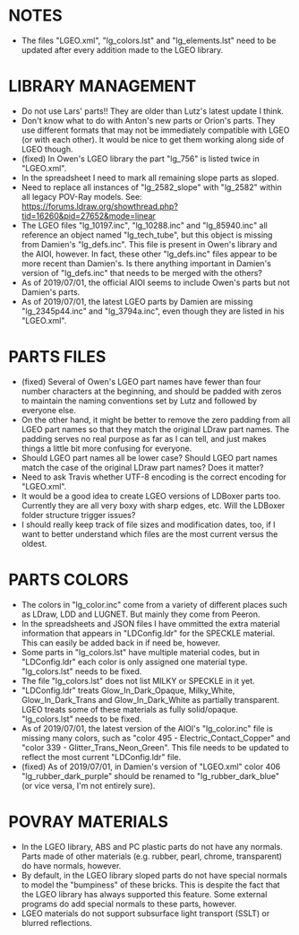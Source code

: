 # NOTES
* The files "LGEO.xml", "lg_colors.lst" and "lg_elements.lst" need to be updated after every addition made to the LGEO library.

# LIBRARY MANAGEMENT
* Do not use Lars' parts!! They are older than Lutz's latest update I think.
* Don't know what to do with Anton's new parts or Orion's parts. They use different formats that may not be immediately compatible with LGEO (or with each other). It would be nice to get them working along side of LGEO though.
* (fixed) In Owen's LGEO library the part "lg_756" is listed twice in "LGEO.xml".
* In the spreadsheet I need to mark all remaining slope parts as sloped.
* Need to replace all instances of "lg_2582_slope" with "lg_2582" within all legacy POV-Ray models. See: https://forums.ldraw.org/showthread.php?tid=16260&pid=27652&mode=linear
* The LGEO files "lg_10197.inc", "lg_10288.inc" and "lg_85940.inc" all reference an object named "lg_tech_tube", but this object is missing from Damien's "lg_defs.inc". This file is present in Owen's library and the AIOI, however. In fact, these other "lg_defs.inc" files appear to be more recent than Damien's. Is there anything important in Damien's version of "lg_defs.inc" that needs to be merged with the others?
* As of 2019/07/01, the official AIOI seems to include Owen's parts but not Damien's parts.
* As of 2019/07/01, the latest LGEO parts by Damien are missing "lg_2345p44.inc" and "lg_3794a.inc", even though they are listed in his "LGEO.xml".

# PARTS FILES
* (fixed) Several of Owen's LGEO part names have fewer than four number characters at the beginning, and should be padded with zeros to maintain the naming conventions set by Lutz and followed by everyone else.
* On the other hand, it might be better to remove the zero padding from all LGEO part names so that they match the original LDraw part names. The padding serves no real purpose as far as I can tell, and just makes things a little bit more confusing for everyone.
* Should LGEO part names all be lower case? Should LGEO part names match the case of the original LDraw part names? Does it matter?
* Need to ask Travis whether UTF-8 encoding is the correct encoding for "LGEO.xml".
* It would be a good idea to create LGEO versions of LDBoxer parts too. Currently they are all very boxy with sharp edges, etc. Will the LDBoxer folder structure trigger issues?
* I should really keep track of file sizes and modification dates, too, if I want to better understand which files are the most current versus the oldest.

# PARTS COLORS
* The colors in "lg_color.inc" come from a variety of different places such as LDraw, LDD and LUGNET. But mainly they come from Peeron.
* In the spreadsheets and JSON files I have ommitted the extra material information that appears in "LDConfig.ldr" for the SPECKLE material. This can easily be added back in if need be, however.
* Some parts in "lg_colors.lst" have multiple material codes, but in "LDConfig.ldr" each color is only assigned one material type. "lg_colors.lst" needs to be fixed.
* The file "lg_colors.lst" does not list MILKY or SPECKLE in it yet.
* "LDConfig.ldr" treats Glow_In_Dark_Opaque, Milky_White, Glow_In_Dark_Trans and Glow_In_Dark_White as partially transparent. LGEO treats some of these materials as fully solid/opaque. "lg_colors.lst" needs to be fixed.
* As of 2019/07/01, the latest version of the AIOI's "lg_color.inc" file is missing many colors, such as "color 495 - Electric_Contact_Copper" and "color 339 - Glitter_Trans_Neon_Green". This file needs to be updated to reflect the most current "LDConfig.ldr" file.
* (fixed) As of 2019/07/01, in Damien's version of "LGEO.xml" color 406 "lg_rubber_dark_purple" should be renamed to "lg_rubber_dark_blue" (or vice versa, I'm not entirely sure).

# POVRAY MATERIALS
* In the LGEO library, ABS and PC plastic parts do not have any normals. Parts made of other materials (e.g. rubber, pearl, chrome, transparent) do have normals, however. 
* By default, in the LGEO library sloped parts do not have special normals to model the "bumpiness" of these bricks. This is despite the fact that the LGEO library has always supported this feature. Some external programs do add special normals to these parts, however.
* LGEO materials do not support subsurface light transport (SSLT) or blurred reflections.
